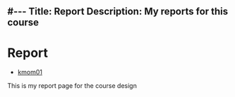 #---
Title: Report
Description: My reports for this course
---

Report
=====================

* [kmom01](report/kmom01)


This is my report page for the course design
